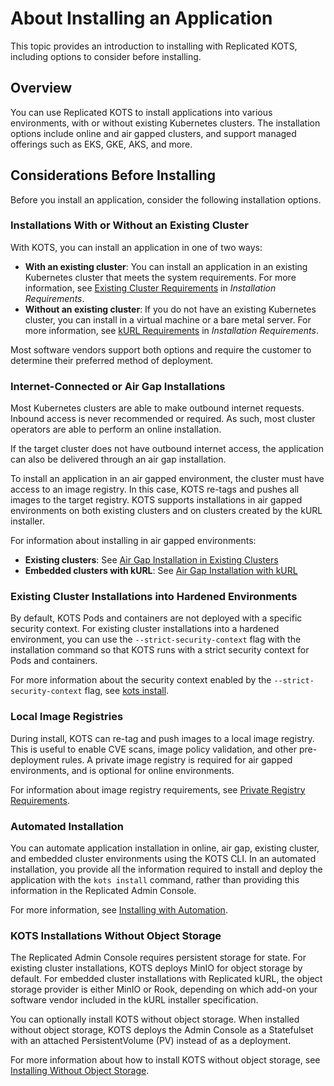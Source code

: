 # About Installing an Application

This topic provides an introduction to installing with Replicated KOTS, including options to consider before installing.

## Overview

You can use Replicated KOTS to install applications into various environments, with or without existing Kubernetes clusters. The installation options include online and air gapped clusters, and support managed offerings such as EKS, GKE, AKS, and more.

## Considerations Before Installing

Before you install an application, consider the following installation options.

### Installations With or Without an Existing Cluster

With KOTS, you can install an application in one of two ways:
* **With an existing cluster**: You can install an application in an existing Kubernetes cluster that meets the system requirements. For more information, see [Existing Cluster Requirements](installing-general-requirements#existing-cluster-requirements) in _Installation Requirements_.
* **Without an existing cluster**: If you do not have an existing Kubernetes cluster, you can install in a virtual machine or a bare metal server. For more information, see [kURL Requirements](installing-general-requirements#kurl-requirements) in _Installation Requirements_.

Most software vendors support both options and require the customer to determine their preferred method of deployment.

### Internet-Connected or Air Gap Installations

Most Kubernetes clusters are able to make outbound internet requests. Inbound access is never recommended or required.
As such, most cluster operators are able to perform an online installation.

If the target cluster does not have outbound internet access, the application can also be delivered through an air gap installation.

To install an application in an air gapped environment, the cluster must have access to an image registry. In this case, KOTS re-tags and pushes all images to the target registry. KOTS supports installations in air gapped environments on both existing clusters and on clusters created by the kURL installer.

For information about installing in air gapped environments:
* **Existing clusters**: See [Air Gap Installation in Existing Clusters](installing-existing-cluster-airgapped)
* **Embedded clusters with kURL**: See [Air Gap Installation with kURL](installing-kurl-airgap)

### Existing Cluster Installations into Hardened Environments

By default, KOTS Pods and containers are not deployed with a specific security context. For existing cluster installations into a hardened environment, you can use the `--strict-security-context` flag with the installation command so that KOTS runs with a strict security context for Pods and containers.

For more information about the security context enabled by the `--strict-security-context` flag, see [kots install](/reference/kots-cli-install).

### Local Image Registries

During install, KOTS can re-tag and push images to a local image registry.
This is useful to enable CVE scans, image policy validation, and other pre-deployment rules. A private image registry is required for air gapped environments, and is optional for online environments.

For information about image registry requirements, see [Private Registry Requirements](installing-general-requirements#private-registry-requirements).

### Automated Installation

You can automate application installation in online, air gap, existing cluster, and embedded cluster environments using the KOTS CLI. In an automated installation, you provide all the information required to install and deploy the application with the `kots install` command, rather than providing this information in the Replicated Admin Console.

For more information, see [Installing with Automation](/enterprise/installing-existing-cluster-automation).

### KOTS Installations Without Object Storage

The Replicated Admin Console requires persistent storage for state. For existing cluster installations, KOTS deploys MinIO for object storage by default. For embedded cluster installations with Replicated kURL, the object storage provider is either MinIO or Rook, depending on which add-on your software vendor included in the kURL installer specification.

You can optionally install KOTS without object storage. When installed without object storage, KOTS deploys the Admin Console as a Statefulset with an attached PersistentVolume (PV) instead of as a deployment.

For more information about how to install KOTS without object storage, see [Installing Without Object Storage](/enterprise/installing-stateful-component-requirements).